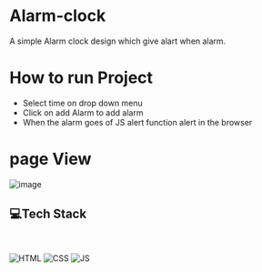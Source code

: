 # Alarm-clock
A simple Alarm clock design which give alart when alarm. 
# How to run Project
<ul>
  <li>Select time on drop down menu</li>
  <li>Click on add Alarm to add alarm </li>
  <li>When the alarm goes of JS alert function alert in the browser</li>
</ul>

# page View

![image](https://github.com/gauravmjain/Alarm-clock/assets/91288299/dcef3d10-fbc5-4084-8c18-c7404ea30b2a)

## 💻Tech Stack
<br>


![HTML](https://img.shields.io/badge/html5%20-%23E34F26.svg?&style=for-the-badge&logo=html5&logoColor=white)
![CSS](https://img.shields.io/badge/css3%20-%231572B6.svg?&style=for-the-badge&logo=css3&logoColor=white)
![JS](https://img.shields.io/badge/javascript%20-%23323330.svg?&style=for-the-badge&logo=javascript&logoColor=%23F7DF1E)

<br>
